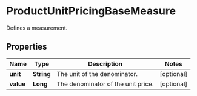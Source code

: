 

# ProductUnitPricingBaseMeasure

Defines a measurement.

## Properties

| Name | Type | Description | Notes |
|------------ | ------------- | ------------- | -------------|
|**unit** | **String** | The unit of the denominator. |  [optional] |
|**value** | **Long** | The denominator of the unit price. |  [optional] |



